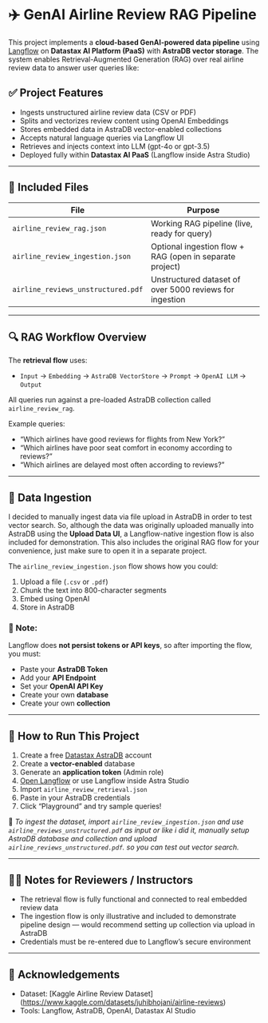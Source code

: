 # ✈️ GenAI Airline Review RAG Pipeline

This project implements a **cloud-based GenAI-powered data pipeline** using [Langflow](https://www.langflow.org/) on **Datastax AI Platform (PaaS)** with **AstraDB vector storage**. The system enables Retrieval-Augmented Generation (RAG) over real airline review data to answer user queries like:


## ✅ Project Features

- Ingests unstructured airline review data (CSV or PDF)
- Splits and vectorizes review content using OpenAI Embeddings
- Stores embedded data in AstraDB vector-enabled collections
- Accepts natural language queries via Langflow UI
- Retrieves and injects context into LLM (gpt-4o or gpt-3.5)
- Deployed fully within **Datastax AI PaaS** (Langflow inside Astra Studio)

---

## 📂 Included Files

| File | Purpose |
|------|---------|
| `airline_review_rag.json` | Working RAG pipeline (live, ready for query) |
| `airline_review_ingestion.json` | Optional ingestion flow + RAG (open in separate project) |
| `airline_reviews_unstructured.pdf` | Unstructured dataset of over 5000 reviews for ingestion |

---

## 🔍 RAG Workflow Overview

The **retrieval flow** uses:
- `Input` → `Embedding` → `AstraDB VectorStore` → `Prompt` → `OpenAI LLM` → `Output`

All queries run against a pre-loaded AstraDB collection called `airline_review_rag`.

Example queries:
- “Which airlines have good reviews for flights from New York?”
- “Which airlines have poor seat comfort in economy according to reviews?”
- “Which airlines are delayed most often according to reviews?”

---

## 🧾 Data Ingestion

I decided to manually ingest data via file upload in AstraDB in order to test vector search. So, although the data was originally uploaded manually into AstraDB using the **Upload Data UI**, a Langflow-native ingestion flow is also included for demonstration. This also includes the original RAG flow for your convenience, just make sure to open it in a separate project.

The `airline_review_ingestion.json` flow shows how you could:
1. Upload a file (`.csv` or `.pdf`)
2. Chunk the text into 800-character segments
3. Embed using OpenAI
4. Store in AstraDB

### 🔐 Note:
Langflow does **not persist tokens or API keys**, so after importing the flow, you must:
- Paste your **AstraDB Token**
- Add your **API Endpoint**
- Set your **OpenAI API Key**
- Create your own **database**
- Create your own **collection**

---

## 🚀 How to Run This Project

1. Create a free [Datastax AstraDB](https://www.datastax.com/astra) account
2. Create a **vector-enabled** database
3. Generate an **application token** (Admin role)
4. [Open Langflow](https://www.langflow.org) or use Langflow inside Astra Studio
5. Import `airline_review_retrieval.json`
6. Paste in your AstraDB credentials
7. Click “Playground” and try sample queries!

📝 *To ingest the dataset, import `airline_review_ingestion.json` and use `airline_reviews_unstructured.pdf` as input or like i did it, manually setup AstraDB database and collection and upload `airline_reviews_unstructured.pdf`. so you can test out vector search.*

---

## 👨‍🏫 Notes for Reviewers / Instructors

- The retrieval flow is fully functional and connected to real embedded review data
- The ingestion flow is only illustrative and included to demonstrate pipeline design — would recommend setting up collection via upload in AstraDB
- Credentials must be re-entered due to Langflow’s secure environment

---


## 🙌 Acknowledgements

- Dataset: [Kaggle Airline Review Dataset] (https://www.kaggle.com/datasets/juhibhojani/airline-reviews)
- Tools: Langflow, AstraDB, OpenAI, Datastax AI Studio


